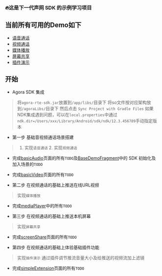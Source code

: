 ### 🔥这是下一代声网 SDK 的示例学习项目

## 当前所有可用的Demo如下
- [语音通话][basicAudio]
- [视频通话][basicVideo]
- [媒体播放][mediaPlayer]
- [屏幕共享][screenShare]
- [插件演示][simpleExtension]

## 开始

- Agora SDK 集成
> 将`agora-rte-sdk.jar`放置到`/app/libs/`目录下
> 将so文件按对应架构放到`/agoraLibs/`目录下
> 然后点击 `Sync Project with Gradle Files`
> 如果NDK集成遇到问题，可以在`local.properties`中通过`ndk.dir=/Users/xxx/Library/Android/sdk/ndk/12.3.456789`手动指定版本

- 第一步 基础音视频通话场景搭建
> 1. 实现`语音通话` 2. 实现`视频通话`

  - 完成[basicAudio]页面的所有`TODO`及[BaseDemoFragment]中的 SDK 初始化及加入场景的`TODO`
  - 完成[basicVideo]页面的所有`TODO`

- 第二步 在视频通话的基础上推送在线URL视频
> 实现`媒体播放`

  - 完成[mediaPlayer]中的所有`TODO`

- 第三步 在视频通话的基础上推送本机屏幕
> 实现`屏幕共享`

  - 完成[screenShare]页面的所有`TODO`

- 第四步 在视频通话的基础上体验基础插件功能
> 实现`插件演示`
> 通过插件调节推流音量大小及给推送的视频流加上滤镜

  - 完成[simpleExtension]页面的所有`TODO`



<br/>
<br/>

[BaseDemoFragment]: app/src/main/java/io/agora/ng_api/base/BaseDemoFragment.java
[basicAudio]: app/src/main/java/io/agora/ng_api/ui/fragment/BasicAudioFragment.java
[basicVideo]: app/src/main/java/io/agora/ng_api/ui/fragment/BasicVideoFragment.java
[mediaPlayer]: app/src/main/java/io/agora/ng_api/ui/fragment/MediaPlayerFragment.java
[screenShare]: app/src/main/java/io/agora/ng_api/ui/fragment/ScreenShareFragment.java
[simpleExtension]: app/src/main/java/io/agora/ng_api/ui/fragment/SimpleExtensionFragment.java